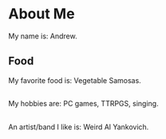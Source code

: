 # About Me
My name is: Andrew.

## Food
My favorite food is: Vegetable Samosas.

## 
My hobbies are: PC games, TTRPGS, singing.

##
An artist/band I like is: Weird Al Yankovich.

